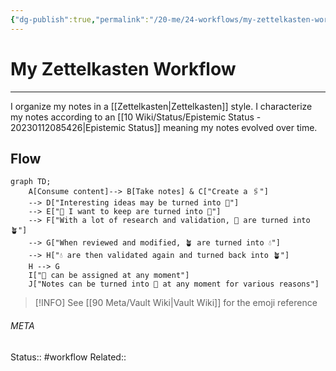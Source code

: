 ```yaml
---
{"dg-publish":true,"permalink":"/20-me/24-workflows/my-zettelkasten-workflow/"}
---
```


# My Zettelkasten Workflow
---
I organize my notes in a [[Zettelkasten\|Zettelkasten]] style. I characterize my notes according to an [[10 Wiki/Status/Epistemic Status - 20230112085426\|Epistemic Status]] meaning my notes evolved over time.

## Flow
```mermaid
graph TD;
	A[Consume content]--> B[Take notes] & C["Create a 🖇️"]
	--> D["Interesting ideas may be turned into 🌱"]
	--> E["🌱 I want to keep are turned into 🌰"]
	--> F["With a lot of research and validation, 🌰 are turned into 🪴"]
	--> G["When reviewed and modified, 🪴 are turned into 💧"]
	--> H["💧 are then validated again and turned back into 🪴"]
	H --> G
	I["🌲 can be assigned at any moment"]
	J["Notes can be turned into 🍂 at any moment for various reasons"]
```

> [!INFO]
> See [[90 Meta/Vault Wiki\|Vault Wiki]] for the emoji reference




###### META
Status:: #workflow
Related:: 
